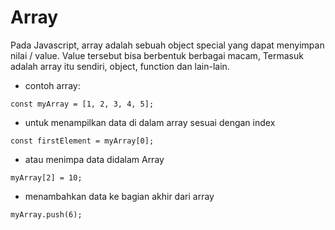 # Array 

Pada Javascript, array adalah sebuah object special yang dapat menyimpan nilai / value. Value tersebut bisa berbentuk berbagai macam, Termasuk adalah array itu sendiri, object, function dan lain-lain.

- contoh array:
```
const myArray = [1, 2, 3, 4, 5];
```

- untuk menampilkan data di dalam array sesuai dengan index
```
const firstElement = myArray[0];
```

- atau menimpa data didalam Array
```
myArray[2] = 10;

```

- menambahkan data ke bagian akhir dari array 
```
myArray.push(6);

```

